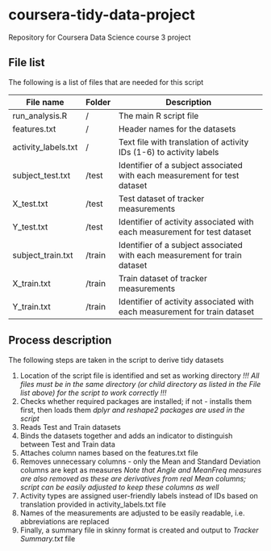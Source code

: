 # coursera-tidy-data-project
Repository for Coursera Data Science course 3 project
## File list
The following is a list of files that are needed for this script

File name  | Folder | Description
--- | --- | ---
run_analysis.R | / | The main R script file
features.txt | / | Header names for the datasets
activity_labels.txt | / | Text file with translation of activity IDs (1-6) to activity labels
subject_test.txt | /test | Identifier of a subject associated with each measurement for test dataset
X_test.txt | /test | Test dataset of tracker measurements
Y_test.txt | /test | Identifier of activity associated with each measurement for test dataset
subject_train.txt | /train | Identifier of a subject associated with each measurement for train dataset
X_train.txt | /train | Train dataset of tracker measurements
Y_train.txt | /train | Identifier of activity associated with each measurement for train dataset

## Process description
The following steps are taken in the script to derive tidy datasets

1. Location of the script file is identified and set as working directory
*!!! All files must be in the same directory (or child directory as listed in the File list above) for the script to work correctly !!!*
2. Checks whether required packages are installed; if not - installs them first, then loads them
*dplyr and reshape2 packages are used in the script*
3. Reads Test and Train datasets
4. Binds the datasets together and adds an indicator to distinguish between Test and Train data
5. Attaches column names based on the features.txt file
6. Removes unnecessary columns - only the Mean and Standard Deviation columns are kept as measures
*Note that Angle and MeanFreq measures are also removed as these are derivatives from real Mean columns; script can be easily adjusted to keep these columns as well*
7. Activity types are assigned user-friendly labels instead of IDs based on translation provided in activity_labels.txt file
8. Names of the measurements are adjusted to be easily readable, i.e. abbreviations are replaced
9. Finally, a summary file in skinny format is created and output to *Tracker Summary.txt* file
